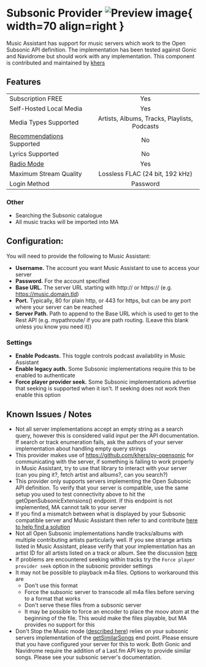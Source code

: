 # Subsonic Provider ![Preview image](../assets/icons/subsonic_icon.png){ width=70 align=right }

Music Assistant has support for music servers which work to the Open Subsonic API definition. The implementation has been tested against Gonic and Navidrome but should work with any implementation. This component is contributed and maintained by [khers](https://github.com/khers)

## Features

|           |                     |
|:-----------------------|:---------------------:|
| Subscription FREE | Yes |
| Self-Hosted Local Media | Yes |
| Media Types Supported | Artists, Albums, Tracks, Playlists, Podcasts |
| [Recommendations](../ui.md#view-home) Supported | No |
| Lyrics Supported | No |
| [Radio Mode](../ui.md#track-menu) | Yes |
| Maximum Stream Quality | Lossless FLAC (24 bit, 192 kHz) |
| Login Method | Password |

### Other

- Searching the Subsonic catalogue
- All music tracks will be imported into MA

## Configuration:
You will need to provide the following to Music Assistant:

- <b>Username.</b> The account you want Music Assistant to use to access your server
- <b>Password.</b> For the account specified
- <b>Base URL.</b> The server URL starting with http:// or https:// (e.g. https://music.domain.tld)
- <b>Port.</b> Typically, 80 for plain http, or 443 for https, but can be any port where your server can be reached
- <b>Server Path.</b> Path to append to the Base URL which is used to get to the Rest API (e.g. mypathroute/ if you are path routing. (Leave this blank unless you know you need it))

### Settings

- <b>Enable Podcasts.</b> This toggle controls podcast availability in Music Assistant
- <b>Enable legacy auth.</b> Some Subsonic implementations require this to be enabled to authenticate
- <b>Force player provider seek.</b> Some Subsonic implementations advertise that seeking is supported when it isn't. If seeking does not work then enable this option

## Known Issues / Notes

- Not all server implementations accept an empty string as a search query, however this is considered valid input per the API documentation. If search or track enumeration fails, ask the authors of your server implementation about handling empty query strings
- This provider makes use of https://github.com/khers/py-opensonic for communicating with the server, if something is failing to work properly in Music Assistant, try to use that library to interact with your server (can you ping it?, fetch artist and albums?, can you search?)
- This provider only supports servers implementing the Open Subsonic API definition. To verify that your server is compatible, use the same setup you used to test connectivity above to hit the getOpenSubsonicExtensions() endpoint. If this endpoint is not implemented, MA cannot talk to your server
- If you find a mismatch between what is displayed by your Subsonic compatible server and Music Assistant then refer to and contribute [here to help find a solution](https://github.com/music-assistant/support/issues/2192)
- Not all Open Subsonic implementations handle tracks/albums with multiple contributing artists particularly well. If you see strange artists listed in Music Assistant, please verify that your implementation has an artist ID for all artists listed on a track or album. See the discussion [here](https://github.com/music-assistant/support/issues/2965)
- If problems are encountered seeking within tracks try the `Force player provider seek` option in the subsonic provider settings 
- It may not be possible to playback m4a files. Options to workaround this are
    - Don't use this format
    - Force the subsonic server to transcode all m4a files before serving to a format that works
    - Don't serve these files from a subsonic server
    - It may be possible to force an encoder to place the moov atom at the beginning of the file. This would make the files playable, but MA provides no support for this
- Don't Stop the Music mode ([described here](https://www.music-assistant.io/usage/#the-queue)) relies on your subsonic servers implementation of the [getSimilarSongs](https://opensubsonic.netlify.app/docs/endpoints/getsimilarsongs/) end point. Please ensure that you have configured your server for this to work. Both Gonic and Navidrome require the addition of a Last.fm API key to provide similar songs. Please see your subsonic server's documentation.
